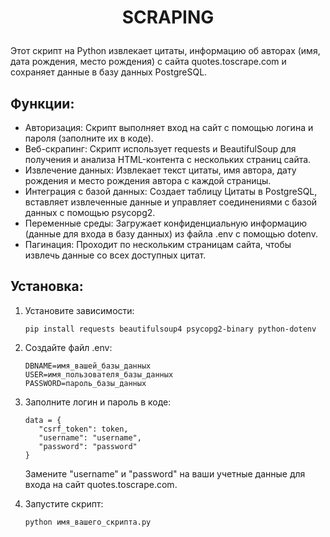 # <p align="center">SCRAPING</p>
Этот скрипт на Python извлекает цитаты, информацию об авторах (имя, дата рождения, место рождения) с сайта quotes.toscrape.com и сохраняет данные в базу данных PostgreSQL.

## Функции:

 * Авторизация: Скрипт выполняет вход на сайт с помощью логина и пароля (заполните их в коде).
 * Веб-скрапинг: Скрипт использует requests и BeautifulSoup для получения и анализа HTML-контента с нескольких страниц сайта.
 * Извлечение данных: Извлекает текст цитаты, имя автора, дату рождения и место рождения автора с каждой страницы.
 * Интеграция с базой данных: Создает таблицу Цитаты в PostgreSQL, вставляет извлеченные данные и управляет соединениями с базой данных с помощью psycopg2.
 * Переменные среды: Загружает конфиденциальную информацию (данные для входа в базу данных) из файла .env с помощью dotenv.
 * Пагинация: Проходит по нескольким страницам сайта, чтобы извлечь данные со всех доступных цитат.

## Установка:

1. Установите зависимости:
    ```
    pip install requests beautifulsoup4 psycopg2-binary python-dotenv
    ```

2. Создайте файл .env:
    ```
    DBNAME=имя_вашей_базы_данных
    USER=имя_пользователя_базы_данных
    PASSWORD=пароль_базы_данных
    ```

3. Заполните логин и пароль в коде:
     ```
    data = {
        "csrf_token": token,
        "username": "username",
        "password": "password"
    }
     ```
    Замените "username" и "password" на ваши учетные данные для входа на сайт quotes.toscrape.com.

4. Запустите скрипт:
     ```
    python имя_вашего_скрипта.py 
     ```
